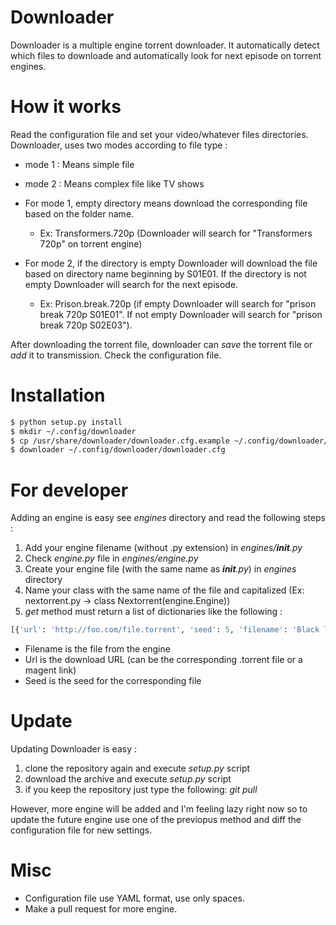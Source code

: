 # Downloader

Downloader is a multiple engine torrent downloader. It automatically detect which files to downloade and automatically look for next episode on torrent engines.

# How it works

Read the configuration file and set your video/whatever files directories. Downloader, uses two modes according to file type :
* mode 1 : Means simple file
* mode 2 : Means complex file like TV shows

* For mode 1, empty directory means download the corresponding file based on the folder name.
  * Ex: Transformers.720p (Downloader will search for "Transformers 720p" on torrent engine)
* For mode 2, if the directory is empty Downloader will download the file based on directory name beginning by S01E01. If the directory is not empty Downloader will search for the next episode.
  * Ex: Prison.break.720p (if empty Downloader will search for "prison break 720p S01E01". If not empty Downloader will search for "prison break 720p S02E03").

After downloading the torrent file, downloader can *save* the torrent file or *add* it to transmission. Check the configuration file.

# Installation

```bash
$ python setup.py install
$ mkdir ~/.config/downloader
$ cp /usr/share/downloader/downloader.cfg.example ~/.config/downloader/downloader.cfg
$ downloader ~/.config/downloader/downloader.cfg
```

# For developer

Adding an engine is easy see *engines* directory and read the following steps :

1) Add your engine filename (without .py extension) in *engines/__init__.py*
2) Check *engine.py* file in *engines/engine.py*
3) Create your engine file (with the same name as *__init__.py*) in *engines* directory
4) Name your class with the same name of the file and capitalized (Ex: nextorrent.py -> class Nextorrent(engine.Engine))
5) *get* method must return a list of dictionaries like the following :
```python
[{'url': 'http://foo.com/file.torrent', 'seed': 5, 'filename': 'Black list S04E22 HDTV'}]
```
- Filename is the file from the engine
- Url is the download URL (can be the corresponding .torrent file or a magent link)
- Seed is the seed for the corresponding file

# Update

Updating Downloader is easy :
1. clone the repository again and execute *setup.py* script
2. download the archive and execute *setup.py* script
3. if you keep the repository just type the following: *git pull*

However, more engine will be added and I'm feeling lazy right now so to update the future engine use one of the previopus method and diff the configuration file for new settings.

# Misc

- Configuration file use YAML format, use only spaces.
- Make a pull request for more engine.